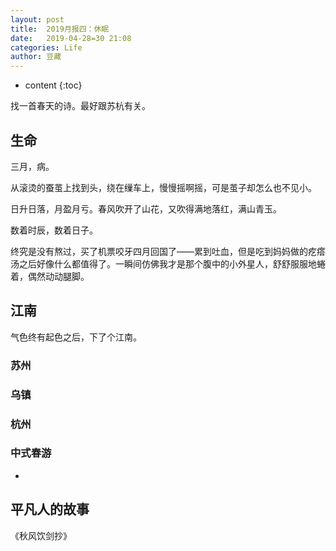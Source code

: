 ```yaml
---
layout: post
title:  2019月报四：休眠
date:   2019-04-28=30 21:08
categories: Life
author: 豆藏
---
```


* content
{:toc}


找一首春天的诗。最好跟苏杭有关。





## 生命

三月，病。

从滚烫的蚕茧上找到头，绕在缫车上，慢慢摇啊摇，可是茧子却怎么也不见小。

日升日落，月盈月亏。春风吹开了山花，又吹得满地落红，满山青玉。

数着时辰，数着日子。



终究是没有熬过，买了机票咬牙四月回国了——累到吐血，但是吃到妈妈做的疙瘩汤之后好像什么都值得了。一瞬间仿佛我才是那个腹中的小外星人，舒舒服服地蜷着，偶然动动腿脚。





## 江南

气色终有起色之后，下了个江南。

### 苏州





### 乌镇





### 杭州





### 中式春游

* 





## 平凡人的故事

《秋风饮剑抄》





